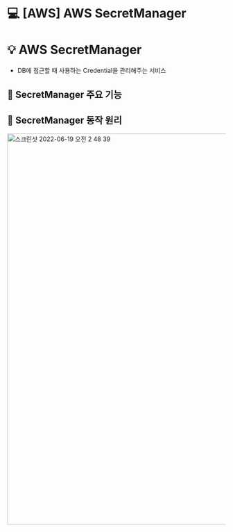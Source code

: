💻 [AWS] AWS SecretManager
===============
# 💡 AWS SecretManager

* DB에 접근할 때 사용하는 Credential을 관리해주는 서비스

## 📌 SecretManager 주요 기능

## 📌 SecretManager 동작 원리

<img width="901" alt="스크린샷 2022-06-19 오전 2 48 39" src="https://user-images.githubusercontent.com/57285121/174450562-8cb0ead7-5416-4c8b-9b95-d09cbba34bce.png">

